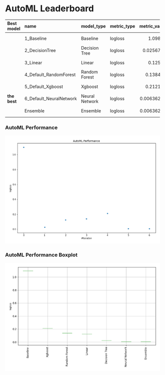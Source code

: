 # AutoML Leaderboard

| Best model   | name                    | model_type     | metric_type   |   metric_value |   train_time | Link                                              |
|:-------------|:------------------------|:---------------|:--------------|---------------:|-------------:|:--------------------------------------------------|
|              | 1_Baseline              | Baseline       | logloss       |     1.09861    |         0.12 | [Results link](1_Baseline/README.md)              |
|              | 2_DecisionTree          | Decision Tree  | logloss       |     0.0256741  |        32.68 | [Results link](2_DecisionTree/README.md)          |
|              | 3_Linear                | Linear         | logloss       |     0.12529    |        27.06 | [Results link](3_Linear/README.md)                |
|              | 4_Default_RandomForest  | Random Forest  | logloss       |     0.138415   |        25.67 | [Results link](4_Default_RandomForest/README.md)  |
|              | 5_Default_Xgboost       | Xgboost        | logloss       |     0.212116   |        17.02 | [Results link](5_Default_Xgboost/README.md)       |
| **the best** | 6_Default_NeuralNetwork | Neural Network | logloss       |     0.00636223 |        10.71 | [Results link](6_Default_NeuralNetwork/README.md) |
|              | Ensemble                | Ensemble       | logloss       |     0.00636223 |         0.54 | [Results link](Ensemble/README.md)                |

### AutoML Performance
![AutoML Performance](ldb_performance.png)

### AutoML Performance Boxplot
![AutoML Performance Boxplot](ldb_performance_boxplot.png)